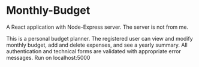 # Monthly-Budget
A React application with Node-Express server. The server is not from me.

This is a personal budget planner. The registered user can view and modify monthly budget, add and delete expenses, and see a yearly summary.
All authentication and technical forms are validated with appropriate error messages.
Run on localhost:5000
